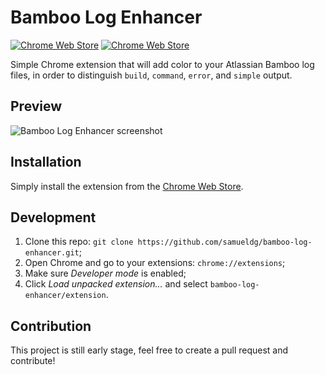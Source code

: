 # Bamboo Log Enhancer

[![Chrome Web Store](https://img.shields.io/chrome-web-store/v/hokokhlkakimconkkofafoklkefhnnpe.svg)]() [![Chrome Web Store](https://img.shields.io/chrome-web-store/d/hokokhlkakimconkkofafoklkefhnnpe.svg)]()

Simple Chrome extension that will add color to your Atlassian Bamboo log files, in order to distinguish `build`, `command`, `error`, and `simple` output.

## Preview

![Bamboo Log Enhancer screenshot](http://i.imgur.com/srhypxN.png)

## Installation

Simply install the extension from the [Chrome Web Store](https://chrome.google.com/webstore/detail/bamboo-log-enhancer/hokokhlkakimconkkofafoklkefhnnpe).

## Development

1. Clone this repo: `git clone https://github.com/samueldg/bamboo-log-enhancer.git`;
2. Open Chrome and go to your extensions: `chrome://extensions`;
3. Make sure *Developer mode* is enabled;
4. Click *Load unpacked extension...* and select `bamboo-log-enhancer/extension`.

## Contribution

This project is still early stage, feel free to create a pull request and contribute!

